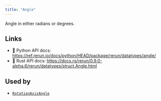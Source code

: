 ```yaml
---
title: "Angle"
---
```


Angle in either radians or degrees.


## Links
 * 🐍 Python API docs: https://ref.rerun.io/docs/python/HEAD/package/rerun/datatypes/angle/
 * 🦀 Rust API docs: https://docs.rs/rerun/0.9.0-alpha.6/rerun/datatypes/struct.Angle.html


## Used by

* [`RotationAxisAngle`](../datatypes/rotation_axis_angle.md)
